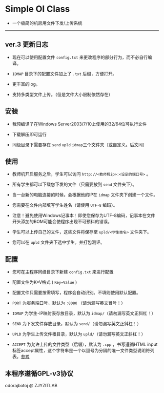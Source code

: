 # Simple OI Class

+ 一个极简的机房用文件下发/上传系统

---

## ver.3 更新日志

+ 现在可以使用配置文件 `config.txt` 来更改程序的部分行为，而不必自行编译。

+ `IDMAP` 目录下的配置文件加上了 `.txt` 后缀，方便打开。

+ 更丰富的log。

+ 支持多类型文件上传。（但是文件大小限制依然存在）

## 安装

+ 我预编译了在Windows Server2003/7/10上使用的32/64位可执行文件

+ 下载解压即可运行

+ 同级目录下需要存在 `send` `upld` `idmap`三个文件夹（或自定义。后文同）

## 使用

+ 教师机开启服务之后，学生可以访问 `http://<教师机ip>:<设定的端口号>` 。

+ 所有学生都可以下载您下发的文件（只需要放到 `send` 文件夹下）。

+ 当一台新的电脑连接的时候，会根据他的IP在 `idmap` 文件夹下创建一个文件。

+ 您需要在文件内部填写学生姓名（请使用 `UTF-8` 编码）。

+ 注意！避免使用Windows记事本！即使您保存为UTF-8编码，记事本在文件开头添加的BOM可能会使程序出现不可预料的错误。

+ 学生可以上传自己的文件，这些文件将保存至 `upld/<学生姓名>` 文件夹下。

+ 您可以在 `upld` 文件夹下选中学生，并打包测评。

## 配置

+ 您可在主程序同级目录下新建 `config.txt` 来进行配置

+ 配置文件为K=V格式 ( `Key=Value` )

+ 配置文件只需要按需填写，程序会自动识别。不填则使用默认配置。

+ `PORT` 为服务端口号，默认为 `:8080` （请勿漏写英文冒号！）

+ `IDMAP` 为学生-IP映射表存放目录，默认为 `idmap/`（请勿漏写英文正斜杠！） 

+ `SEND` 为下发文件存放目录，默认为 `send/`（请勿漏写英文正斜杠！） 

+ `UPLD` 为学生上传文件根目录，默认为 `upld/`（请勿漏写英文正斜杠！） 

+ `ACCEPT` 为允许上传的文件类型（后缀），默认为 `.cpp` ，书写遵循HTML input标签accept属性，这个字符串是一个以逗号为分隔的唯一文件类型说明符列表。[参考](https://developer.mozilla.org/zh-CN/docs/Web/HTML/Element/Input/file#accept)

## 本程序遵循GPL-v3协议

odorajbotoj @ ZJYZITLAB
